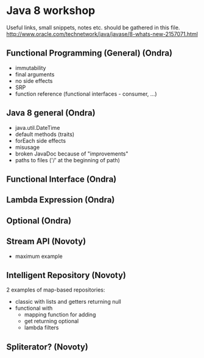 # Java 8 workshop
Useful links, small snippets, notes etc. should be gathered in this file.
http://www.oracle.com/technetwork/java/javase/8-whats-new-2157071.html

## Functional Programming (General) (Ondra)
* immutability
* final arguments
* no side effects
* SRP
* function reference (functional interfaces - consumer, ...)

## Java 8 general (Ondra)
* java.util.DateTime
* default methods (traits)
* forEach side effects
* misusage
* broken JavaDoc because of "improvements"
* paths to files ('/' at the beginning of path)

## Functional Interface (Ondra)

## Lambda Expression (Ondra)

## Optional (Ondra)

## Stream API (Novoty)
* maximum example

## Intelligent Repository  (Novoty)
2 examples of map-based repositories:

* classic with lists and getters returning null
* functional with
    * mapping function for adding
    * get returning optional
    * lambda filters
  
## Spliterator? (Novoty)
